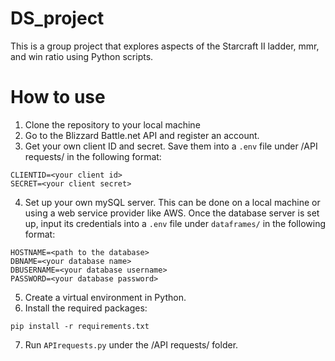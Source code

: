 # DS_project

This is a group project that explores aspects of the Starcraft II ladder, mmr, and win ratio using Python scripts.

# How to use

1. Clone the repository to your local machine
2. Go to the Blizzard Battle.net API and register an account.
3. Get your own client ID and secret. Save them into a ```.env``` file under /API requests/ in the following format:
```
CLIENTID=<your client id>
SECRET=<your client secret>
```
4. Set up your own mySQL server. This can be done on a local machine or using a web service provider like AWS. Once the database server is set up, input its credentials into a ```.env``` file under ```dataframes/``` in the following format:
```
HOSTNAME=<path to the database>
DBNAME=<your database name>
DBUSERNAME=<your database username>
PASSWORD=<your database password>
```
5. Create a virtual environment in Python.
6. Install the required packages:
```
pip install -r requirements.txt
```
7. Run ```APIrequests.py``` under the /API requests/ folder.

